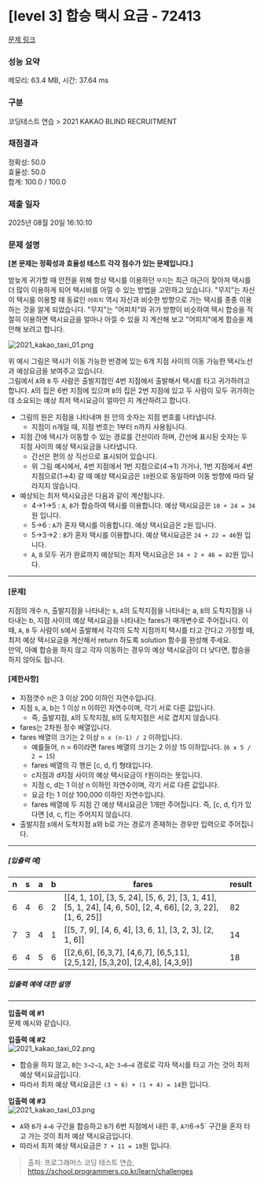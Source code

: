 # [level 3] 합승 택시 요금 - 72413 

[문제 링크](https://school.programmers.co.kr/learn/courses/30/lessons/72413) 

### 성능 요약

메모리: 63.4 MB, 시간: 37.64 ms

### 구분

코딩테스트 연습 > 2021 KAKAO BLIND RECRUITMENT

### 채점결과

정확성: 50.0<br/>효율성: 50.0<br/>합계: 100.0 / 100.0

### 제출 일자

2025년 08월 20일 16:10:10

### 문제 설명

<p><strong>[본 문제는 정확성과 효율성 테스트 각각 점수가 있는 문제입니다.]</strong></p>

<p>밤늦게 귀가할 때 안전을 위해 항상 택시를 이용하던 <code>무지</code>는 최근 야근이 잦아져 택시를 더 많이 이용하게 되어 택시비를 아낄 수 있는 방법을 고민하고 있습니다. "무지"는 자신이 택시를 이용할 때 동료인 <code>어피치</code> 역시 자신과 비슷한 방향으로 가는 택시를 종종 이용하는 것을 알게 되었습니다. "무지"는 "어피치"와 귀가 방향이 비슷하여 택시 합승을 적절히 이용하면 택시요금을 얼마나 아낄 수 있을 지 계산해 보고 "어피치"에게 합승을 제안해 보려고 합니다.</p>

<p><img src="https://grepp-programmers.s3.ap-northeast-2.amazonaws.com/files/production/715ff493-d1a0-44d8-9273-a785280b3f1e/2021_kakao_taxi_01.png" title="" alt="2021_kakao_taxi_01.png"></p>

<p>위 예시 그림은 택시가 이동 가능한 반경에 있는 6개 지점 사이의 이동 가능한 택시노선과 예상요금을 보여주고 있습니다.<br>
그림에서 <code>A</code>와 <code>B</code> 두 사람은 출발지점인 4번 지점에서 출발해서 택시를 타고 귀가하려고 합니다. <code>A</code>의 집은 6번 지점에 있으며 <code>B</code>의 집은 2번 지점에 있고 두 사람이 모두 귀가하는 데 소요되는 예상 최저 택시요금이 얼마인 지 계산하려고 합니다.</p>

<ul>
<li>그림의 원은 지점을 나타내며 원 안의 숫자는 지점 번호를 나타냅니다.

<ul>
<li>지점이 n개일 때, 지점 번호는 1부터 n까지 사용됩니다.</li>
</ul></li>
<li>지점 간에 택시가 이동할 수 있는 경로를 간선이라 하며, 간선에 표시된 숫자는 두 지점 사이의 예상 택시요금을 나타냅니다.

<ul>
<li>간선은 편의 상 직선으로 표시되어 있습니다.</li>
<li>위 그림 예시에서, 4번 지점에서 1번 지점으로(4→1) 가거나, 1번 지점에서 4번 지점으로(1→4) 갈 때 예상 택시요금은 <code>10</code>원으로 동일하며 이동 방향에 따라 달라지지 않습니다.</li>
</ul></li>
<li>예상되는 최저 택시요금은 다음과 같이 계산됩니다.

<ul>
<li>4→1→5 : <code>A</code>, <code>B</code>가 합승하여 택시를 이용합니다. 예상 택시요금은 <code>10 + 24 = 34</code>원 입니다.</li>
<li>5→6 : <code>A</code>가 혼자 택시를 이용합니다. 예상 택시요금은 <code>2</code>원 입니다.</li>
<li>5→3→2 : <code>B</code>가 혼자 택시를 이용합니다. 예상 택시요금은 <code>24 + 22 = 46</code>원 입니다.</li>
<li><code>A</code>, <code>B</code> 모두 귀가 완료까지 예상되는 최저 택시요금은 <code>34 + 2 + 46 = 82</code>원 입니다.</li>
</ul></li>
</ul>

<hr>

<h4><strong>[문제]</strong></h4>

<p>지점의 개수 n, 출발지점을 나타내는 s, <code>A</code>의 도착지점을 나타내는 a, <code>B</code>의 도착지점을 나타내는 b, 지점 사이의 예상 택시요금을 나타내는 fares가 매개변수로 주어집니다. 이때, <code>A</code>, <code>B</code> 두 사람이 s에서 출발해서 각각의 도착 지점까지 택시를 타고 간다고 가정할 때, 최저 예상 택시요금을 계산해서 return 하도록 solution 함수를 완성해 주세요.<br>
만약, 아예 합승을 하지 않고 각자 이동하는 경우의 예상 택시요금이 더 낮다면, 합승을 하지 않아도 됩니다.</p>

<h4><strong>[제한사항]</strong></h4>

<ul>
<li>지점갯수 n은 3 이상 200 이하인 자연수입니다.</li>
<li>지점 s, a, b는 1 이상 n 이하인 자연수이며, 각기 서로 다른 값입니다.

<ul>
<li>즉, 출발지점, <code>A</code>의 도착지점, <code>B</code>의 도착지점은 서로 겹치지 않습니다.</li>
</ul></li>
<li>fares는 2차원 정수 배열입니다.</li>
<li>fares 배열의 크기는 2 이상 <code>n x (n-1) / 2</code> 이하입니다.

<ul>
<li>예를들어, n = 6이라면 fares 배열의 크기는 2 이상 15 이하입니다. (<code>6 x 5 / 2 = 15</code>)</li>
<li>fares 배열의 각 행은 [c, d, f] 형태입니다.</li>
<li>c지점과 d지점 사이의 예상 택시요금이 <code>f</code>원이라는 뜻입니다.</li>
<li>지점 c, d는 1 이상 n 이하인 자연수이며, 각기 서로 다른 값입니다.</li>
<li>요금 f는 1 이상 100,000 이하인 자연수입니다.</li>
<li>fares 배열에 두 지점 간 예상 택시요금은 1개만 주어집니다. 즉, [c, d, f]가 있다면 [d, c, f]는 주어지지 않습니다.</li>
</ul></li>
<li>출발지점 s에서 도착지점 a와 b로 가는 경로가 존재하는 경우만 입력으로 주어집니다.</li>
</ul>

<hr>

<h5><strong>[입출력 예]</strong></h5>
<table class="table">
        <thead><tr>
<th>n</th>
<th>s</th>
<th>a</th>
<th>b</th>
<th>fares</th>
<th>result</th>
</tr>
</thead>
        <tbody><tr>
<td>6</td>
<td>4</td>
<td>6</td>
<td>2</td>
<td>[[4, 1, 10], [3, 5, 24], [5, 6, 2], [3, 1, 41], [5, 1, 24], [4, 6, 50], [2, 4, 66], [2, 3, 22], [1, 6, 25]]</td>
<td>82</td>
</tr>
<tr>
<td>7</td>
<td>3</td>
<td>4</td>
<td>1</td>
<td>[[5, 7, 9], [4, 6, 4], [3, 6, 1], [3, 2, 3], [2, 1, 6]]</td>
<td>14</td>
</tr>
<tr>
<td>6</td>
<td>4</td>
<td>5</td>
<td>6</td>
<td>[[2,6,6], [6,3,7], [4,6,7], [6,5,11], [2,5,12], [5,3,20], [2,4,8], [4,3,9]]</td>
<td>18</td>
</tr>
</tbody>
      </table>
<h5><strong>입출력 예에 대한 설명</strong></h5>

<hr>

<p><strong>입출력 예 #1</strong><br>
문제 예시와 같습니다.</p>

<p><strong>입출력 예 #2</strong><br>
<img src="https://grepp-programmers.s3.ap-northeast-2.amazonaws.com/files/production/934fcb5a-f844-4b02-b7fa-46198123be05/2021_kakao_taxi_02.png" title="" alt="2021_kakao_taxi_02.png"></p>

<ul>
<li>합승을 하지 않고, <code>B</code>는 <code>3→2→1</code>, <code>A</code>는 <code>3→6→4</code> 경로로 각자 택시를 타고 가는 것이 최저 예상 택시요금입니다.</li>
<li>따라서 최저 예상 택시요금은 <code>(3 + 6) + (1 + 4) = 14</code>원 입니다.</li>
</ul>

<p><strong>입출력 예 #3</strong><br>
<img src="https://grepp-programmers.s3.ap-northeast-2.amazonaws.com/files/production/179cc8ad-73d2-46c9-95e9-2363f3cb345d/2021_kakao_taxi_03.png" title="" alt="2021_kakao_taxi_03.png"></p>

<ul>
<li><code>A</code>와 <code>B</code>가 <code>4→6</code> 구간을 합승하고 <code>B</code>가 6번 지점에서 내린 후, <code>A가</code>6→5` 구간을 혼자 타고 가는 것이 최저 예상 택시요금입니다.</li>
<li>따라서 최저 예상 택시요금은 <code>7 + 11 = 18</code>원 입니다.</li>
</ul>


> 출처: 프로그래머스 코딩 테스트 연습, https://school.programmers.co.kr/learn/challenges